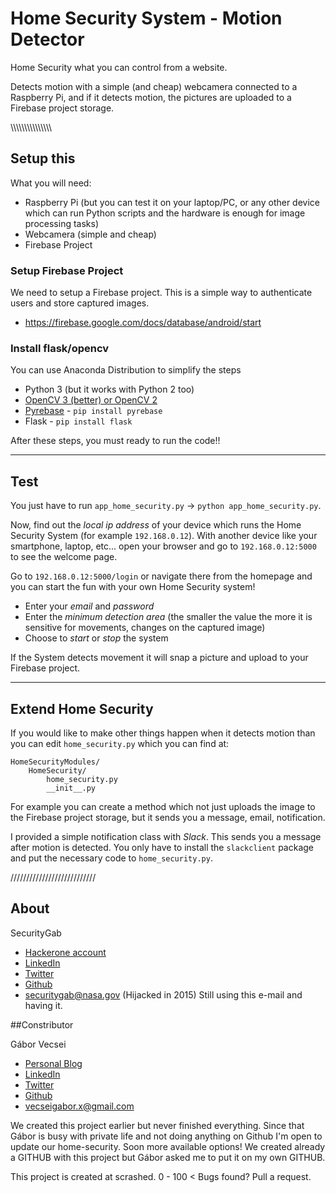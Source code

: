 # Home Security System - Motion Detector

Home Security what you can control from a website.

Detects motion with a simple (and cheap) webcamera connected to a Raspberry Pi,
and if it detects motion, the pictures are uploaded to a Firebase project storage.

\\\\\\\\\\\\\\\\\\\\\\\\\\\\\\

## Setup this

What you will need:

- Raspberry Pi (but you can test it on your laptop/PC,
or any other device which can run Python scripts and the hardware is enough for image processing tasks)
- Webcamera (simple and cheap)
- Firebase Project

### Setup Firebase Project

We need to setup a Firebase project. This is a simple way to authenticate users and store captured images.

- https://firebase.google.com/docs/database/android/start

### Install flask/opencv

You can use Anaconda Distribution to simplify the steps

- Python 3 (but it works with Python 2 too)
- [OpenCV 3 (better) or OpenCV 2](http://opencv.org/)
- [Pyrebase](https://github.com/thisbejim/Pyrebase) - `pip install pyrebase`
- Flask - `pip install flask`

After these steps, you must ready to run the code!!

--------------------------

## Test

You just have to run `app_home_security.py` -> `python app_home_security.py`.

Now, find out the *local ip address* of your device which runs the Home Security System (for example `192.168.0.12`).
With another device like your smartphone, laptop, etc... open your browser and go to `192.168.0.12:5000` to see the welcome page.

Go to `192.168.0.12:5000/login` or navigate there from the homepage and you can start the fun with your own Home Security system!

* Enter your *email* and *password*
* Enter the *minimum detection area* (the smaller the value the more it is sensitive for movements, changes on the captured image)
* Choose to *start* or *stop* the system

If the System detects movement it will snap a picture and upload to your Firebase project.

--------------------------

## Extend Home Security

If you would like to make other things happen when it detects motion than you can edit
`home_security.py` which you can find at:

```
HomeSecurityModules/
    HomeSecurity/
        home_security.py
        __init__.py
```

For example you can create a method which not just uploads the image to the Firebase project storage,
but it sends you a message, email, notification.

I provided a simple notification class with *Slack*. This sends you a message after motion is detected. You only have to
install the `slackclient` package and put the necessary code to `home_security.py`.

///////////////////////////

## About

SecurityGab

- [Hackerone account](https://hackerone.com/securitygab/)
- [LinkedIn](https://www.linkedin.com/in/dengisan)
- [Twitter](https://twitter.com/PNaturlo)
- [Github](https://github.com/securitygab)
- securitygab@nasa.gov (Hijacked in 2015) Still using this e-mail and having it.

##Constributor

Gábor Vecsei

- [Personal Blog](https://gaborvecsei.wordpress.com/)
- [LinkedIn](https://www.linkedin.com/in/gaborvecsei)
- [Twitter](https://twitter.com/GAwesomeBE)
- [Github](https://github.com/gaborvecsei)
- vecseigabor.x@gmail.com

We created this project earlier but never finished everything. 
Since that Gábor is busy with private life and not doing anything on Github I'm open to update our home-security.
Soon more available options! We created already a GITHUB with this project but Gábor asked me to put it on my own GITHUB. 

This project is created at scrashed. 0 - 100 <
Bugs found? Pull a request.
